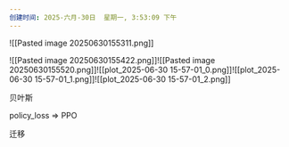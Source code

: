 ```yaml
---
创建时间: 2025-六月-30日  星期一, 3:53:09 下午
---
```

![[Pasted image 20250630155311.png]]


![[Pasted image 20250630155422.png]]![[Pasted image 20250630155520.png]]![[plot_2025-06-30 15-57-01_0.png]]![[plot_2025-06-30 15-57-01_1.png]]![[plot_2025-06-30 15-57-01_2.png]]


贝叶斯

policy_loss $\Longrightarrow$ PPO

迁移